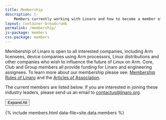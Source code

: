 ```yaml
---
title: Membership
description: |-
    Members currently working with Linaro and how to become a member of Linaro.
layout: container-breadcrumb
permalink: /membership/
js-package: members
css-package: members
---
```

Membership of Linaro is open to all interested companies, including Arm licensees, device companies using Arm processors, Linux distributions and other companies who wish to influence the future of Linux on Arm. Core, Club and Group members all provide funding for Linaro and engineering assignees. To learn more about our membership please see: [Membership Rules of Linaro](/assets/pdf/Membership_Rules_of_Linaro_Limited_Effective_26th_July_20122.pdf) and the [Articles of Association](/assets/pdf/Linaro-Articles-of-Association-New-June-2010.pdf).

The current members are listed below. If you are interested in joining these industry leaders, please send us an email to [contactus@linaro.org](mailto:contactus@linaro.org).


<button class="btn-primary" id="expand-all">Expand All</button>

{% include members.html data-file=site.data.members %}